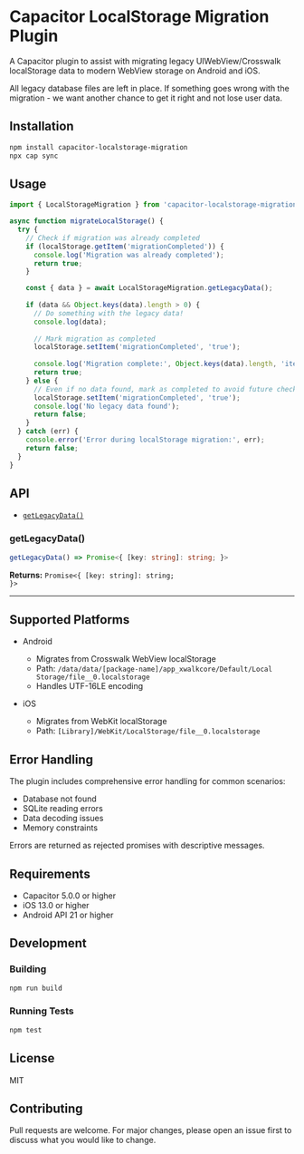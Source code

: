 # Capacitor LocalStorage Migration Plugin

A Capacitor plugin to assist with migrating legacy UIWebView/Crosswalk localStorage data to modern WebView storage on Android and iOS.

All legacy database files are left in place. If something goes wrong with the migration - we want another chance to get it right and not lose user data.

## Installation

```bash
npm install capacitor-localstorage-migration
npx cap sync
```

## Usage

```typescript
import { LocalStorageMigration } from 'capacitor-localstorage-migration';

async function migrateLocalStorage() {
  try {
    // Check if migration was already completed
    if (localStorage.getItem('migrationCompleted')) {
      console.log('Migration was already completed');
      return true;
    }

    const { data } = await LocalStorageMigration.getLegacyData();
    
    if (data && Object.keys(data).length > 0) {
      // Do something with the legacy data!
      console.log(data);
      
      // Mark migration as completed
      localStorage.setItem('migrationCompleted', 'true');
      
      console.log('Migration complete:', Object.keys(data).length, 'items');
      return true;
    } else {
      // Even if no data found, mark as completed to avoid future checks
      localStorage.setItem('migrationCompleted', 'true');
      console.log('No legacy data found');
      return false;
    }
  } catch (err) {
    console.error('Error during localStorage migration:', err);
    return false;
  }
}
```

## API

<docgen-index>

* [`getLegacyData()`](#getlegacydata)

</docgen-index>

<docgen-api>
<!--Update the source file JSDoc comments and rerun docgen to update the docs below-->

### getLegacyData()

```typescript
getLegacyData() => Promise<{ [key: string]: string; }>
```

**Returns:** <code>Promise&lt;{ [key: string]: string; }&gt;</code>

--------------------

</docgen-api>

## Supported Platforms

- Android
  - Migrates from Crosswalk WebView localStorage
  - Path: `/data/data/[package-name]/app_xwalkcore/Default/Local Storage/file__0.localstorage`
  - Handles UTF-16LE encoding
  
- iOS
  - Migrates from WebKit localStorage
  - Path: `[Library]/WebKit/LocalStorage/file__0.localstorage`

## Error Handling

The plugin includes comprehensive error handling for common scenarios:

- Database not found
- SQLite reading errors
- Data decoding issues
- Memory constraints

Errors are returned as rejected promises with descriptive messages.

## Requirements

- Capacitor 5.0.0 or higher
- iOS 13.0 or higher
- Android API 21 or higher

## Development

### Building

```bash
npm run build
```

### Running Tests

```bash
npm test
```

## License

MIT

## Contributing

Pull requests are welcome. For major changes, please open an issue first to discuss what you would like to change.